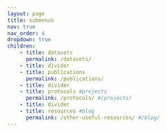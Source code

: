 ```yaml
---
layout: page
title: submenus
nav: true
nav_order: 4
dropdown: true
children:
    - title: datasets
      permalink: /datasets/
    - title: divider
    - title: publications
      permalink: /publications/
    - title: divider
    - title: protocols #projects
      permalink: /protocols/ #/projects/
    - title: divider
    - title: resources #blog
      permalink: /other-useful-resources/ #/blog/
---
```

